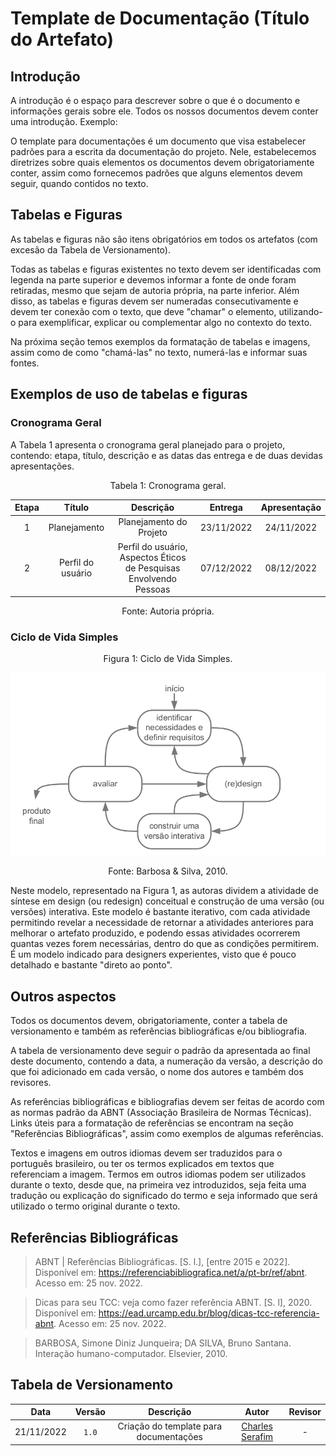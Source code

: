 # Template de Documentação (Título do Artefato)

## Introdução

A introdução é o espaço para descrever sobre o que é o documento e informações gerais sobre ele. Todos os nossos documentos devem conter uma introdução. Exemplo:

O template para documentações é um documento que visa estabelecer padrões para a escrita da documentação do projeto. Nele, estabelecemos diretrizes sobre quais elementos os documentos devem obrigatoriamente conter, assim como fornecemos padrões que alguns elementos devem seguir, quando contidos no texto.

## Tabelas e Figuras

As tabelas e figuras não são itens obrigatórios em todos os artefatos (com excesão da Tabela de Versionamento).

Todas as tabelas e figuras existentes no texto devem ser identificadas com legenda na parte superior e devemos informar a fonte de onde foram retiradas, mesmo que sejam de autoria própria, na parte inferior. Além disso, as tabelas e figuras devem ser numeradas consecutivamente e devem ter conexão com o texto, que deve "chamar" o elemento, utilizando-o para exemplificar, explicar ou complementar algo no contexto do texto.

Na próxima seção temos exemplos da formatação de tabelas e imagens, assim como de como "chamá-las" no texto, numerá-las e informar suas fontes.

## Exemplos de uso de tabelas e figuras

### Cronograma Geral

A Tabela 1 apresenta o cronograma geral planejado para o projeto, contendo: etapa, título, descrição e as datas das entrega e de duas devidas apresentações.

<div style="text-align: center">
<p>Tabela 1: Cronograma geral. </p>
</div>

| Etapa |      Título       |                             Descrição                              |  Entrega   | Apresentação |
| :---: | :---------------: | :----------------------------------------------------------------: | :--------: | :----------: |
|   1   |    Planejamento   |                      Planejamento do Projeto                       | 23/11/2022 |  24/11/2022  |
|   2   | Perfil do usuário | Perfil do usuário, Aspectos Éticos de Pesquisas Envolvendo Pessoas | 07/12/2022 |  08/12/2022  |

<div style="text-align: center">
<p>Fonte: Autoria própria. </p>
</div>

### Ciclo de Vida Simples

<div style="text-align: center">
<p>Figura 1: Ciclo de Vida Simples. </p>
</div>

![Ciclo de Vida Simples](../media/processo_design/ciclo-de-vida-simples.png)

<div style="text-align: center">
<p>Fonte: Barbosa & Silva, 2010. </p>
</div>

Neste modelo, representado na Figura 1, as autoras dividem a atividade de síntese em design (ou redesign) conceitual e construção de uma versão (ou versões) interativa. Este modelo é bastante iterativo, com cada atividade permitindo revelar a necessidade de retornar a atividades anteriores para melhorar o artefato produzido, e podendo essas atividades ocorrerem quantas vezes forem necessárias, dentro do que as condições permitirem. É um modelo indicado para designers experientes, visto que é pouco detalhado e bastante "direto ao ponto".

## Outros aspectos

Todos os documentos devem, obrigatoriamente, conter a tabela de versionamento e também as referências bibliográficas e/ou bibliografia.

A tabela de versionamento deve seguir o padrão da apresentada ao final deste documento, contendo a data, a numeração da versão, a descrição do que foi adicionado em cada versão, o nome dos autores e também dos revisores.

As referências bibliográficas e bibliografias devem ser feitas de acordo com as normas padrão da ABNT (Associação Brasileira de Normas Técnicas). Links úteis para a formatação de referências se encontram na seção "Referências Bibliográficas", assim como exemplos de algumas referências.

Textos e imagens em outros idiomas devem ser traduzidos para o português brasileiro, ou ter os termos explicados em textos que referenciam a imagem. Termos em outros idiomas podem ser utilizados durante o texto, desde que, na primeira vez introduzidos, seja feita uma tradução ou explicação do significado do termo e seja informado que será utilizado o termo original durante o texto.

## Referências Bibliográficas

> ABNT | Referências Bibliográficas. [S. l.], [entre 2015 e 2022]. Disponível em: <https://referenciabibliografica.net/a/pt-br/ref/abnt>. Acesso em: 25 nov. 2022.

> Dicas para seu TCC: veja como fazer referência ABNT. [S. l], 2020. Disponível em: <https://ead.urcamp.edu.br/blog/dicas-tcc-referencia-abnt>. Acesso em: 25 nov. 2022.

> BARBOSA, Simone Diniz Junqueira; DA SILVA, Bruno Santana. Interação humano-computador. Elsevier, 2010.

## Tabela de Versionamento

|    Data    | Versão |                Descrição               |                         Autor                         | Revisor |
| :--------: | :----: | :------------------------------------: | :---------------------------------------------------: | :-----: |
| 21/11/2022 | `1.0`  | Criação do template para documentações | [Charles Serafim](https://github.com/charles-serafim) | -
